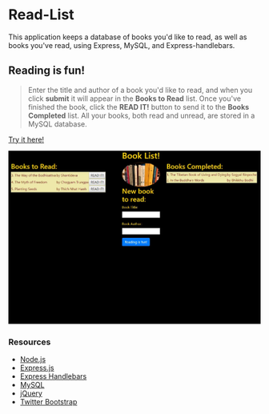 # Read-List
This application keeps a database of books you'd like to read, as well as books you've read, using Express, MySQL, and Express-handlebars.

## Reading is fun!
>Enter the title and author of a book you'd like to read, and when you click **submit** it will appear in the **Books to Read** list.
Once you've finished the book, click the **READ IT!** button to send it to the **Books Completed** list.
All your books, both read and unread, are stored in a MySQL database.

[Try it here!](https://limitless-mesa-88085.herokuapp.com/)

![screenshot](https://github.com/Nommington/Read-List/blob/master/assets/images/screenshot.jpg)

### Resources
* [Node.js](https://nodejs.org/en/)
* [Express.js](https://expressjs.com/)
* [Express Handlebars](https://www.npmjs.com/package/express-handlebars)
* [MySQL](https://www.mysql.com/)
* [jQuery](https://jquery.com)
* [Twitter Bootstrap](https://getbootstrap.com/)
